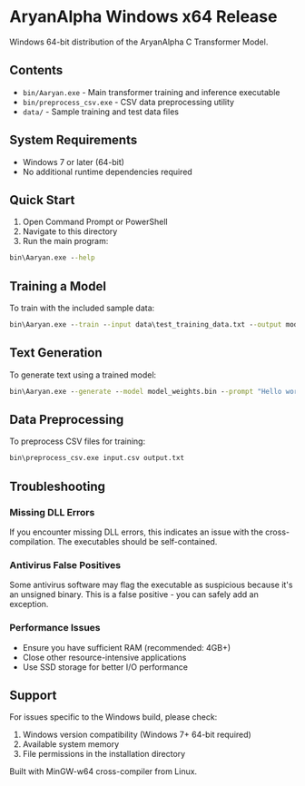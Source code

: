 # AryanAlpha Windows x64 Release

Windows 64-bit distribution of the AryanAlpha C Transformer Model.

## Contents

- `bin/Aaryan.exe` - Main transformer training and inference executable
- `bin/preprocess_csv.exe` - CSV data preprocessing utility
- `data/` - Sample training and test data files

## System Requirements

- Windows 7 or later (64-bit)
- No additional runtime dependencies required

## Quick Start

1. Open Command Prompt or PowerShell
2. Navigate to this directory
3. Run the main program:

```cmd
bin\Aaryan.exe --help
```

## Training a Model

To train with the included sample data:

```cmd
bin\Aaryan.exe --train --input data\test_training_data.txt --output model_weights.bin
```

## Text Generation

To generate text using a trained model:

```cmd
bin\Aaryan.exe --generate --model model_weights.bin --prompt "Hello world"
```

## Data Preprocessing

To preprocess CSV files for training:

```cmd
bin\preprocess_csv.exe input.csv output.txt
```

## Troubleshooting

### Missing DLL Errors
If you encounter missing DLL errors, this indicates an issue with the cross-compilation. The executables should be self-contained.

### Antivirus False Positives
Some antivirus software may flag the executable as suspicious because it's an unsigned binary. This is a false positive - you can safely add an exception.

### Performance Issues
- Ensure you have sufficient RAM (recommended: 4GB+)
- Close other resource-intensive applications
- Use SSD storage for better I/O performance

## Support

For issues specific to the Windows build, please check:
1. Windows version compatibility (Windows 7+ 64-bit required)
2. Available system memory
3. File permissions in the installation directory

Built with MinGW-w64 cross-compiler from Linux.
